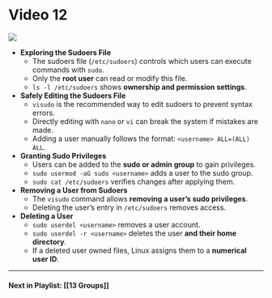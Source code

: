 # Video 12
![](https://www.youtube.com/watch?v=7IsIjTBK7kk&list=PLqux0fXsj7x3WYm6ZWuJnGC1rXQZ1018M&index=12)

- **Exploring the Sudoers File**
    - The sudoers file (`/etc/sudoers`) controls which users can execute commands with `sudo`.
    - Only the **root user** can read or modify this file.
    - `ls -l /etc/sudoers` shows **ownership and permission settings**.
- **Safely Editing the Sudoers File**
    - `visudo` is the recommended way to edit sudoers to prevent syntax errors.
    - Directly editing with `nano` or `vi` can break the system if mistakes are made.
    - Adding a user manually follows the format: `<username> ALL=(ALL) ALL`.
- **Granting Sudo Privileges**
    - Users can be added to the **sudo or admin group** to gain privileges.
    - `sudo usermod -aG sudo <username>` adds a user to the sudo group.
    - `sudo cat /etc/sudoers` verifies changes after applying them.
- **Removing a User from Sudoers**
    - The `visudo` command allows **removing a user’s sudo privileges**.
    - Deleting the user’s entry in `/etc/sudoers` removes access.
- **Deleting a User**
    - `sudo userdel <username>` removes a user account.
    - `sudo userdel -r <username>` deletes the user **and their home directory**.
    - If a deleted user owned files, Linux assigns them to a **numerical user ID**.


---
#### Next in Playlist: [[13 Groups]]